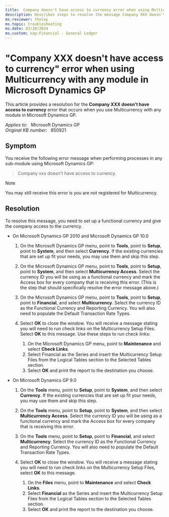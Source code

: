 ```yaml
---
title:  Company doesn't have access to currency error when using Multicurrency with any module
description: Describes steps to resolve the message Company XXX doesn't have access to currency that occurs when you try to use Multicurrency with any module in Microsoft Dynamics GP.
ms.reviewer: theley
ms.topic: troubleshooting
ms.date: 03/20/2024
ms.custom: sap:Financial - General Ledger
---
```

# "Company XXX doesn't have access to currency" error when using Multicurrency with any module in Microsoft Dynamics GP

This article provides a resolution for the **Company XXX doesn't have access to currency** error that occurs when you use Multicurrency with any module in Microsoft Dynamics GP.

_Applies to:_ &nbsp; Microsoft Dynamics GP  
_Original KB number:_ &nbsp; 850921

## Symptom

You receive the following error message when performing processes in any sub-module using Microsoft Dynamics GP:

> Company xxx doesn't have access to currency.

> [!NOTE]
> You may still receive this error is you are not registered for Multicurrency.

## Resolution

To resolve this message, you need to set up a functional currency and give the company access to the currency.

- On Microsoft Dynamics GP 2010 and Microsoft Dynamics GP 10.0

  1. On the Microsoft Dynamics GP menu, point to **Tools**, point to **Setup**, point to **System**, and then select **Currency**. If the existing currencies that are set up fit your needs, you may use them and skip this step.

  2. On the Microsoft Dynamics GP menu, point to **Tools**, point to **Setup**, point to **System**, and then select **Multicurrency Access**. Select the currency ID you will be using as a functional currency and mark the Access box for every company that is receiving this error. (This is the step that should specifically resolve the error message above.)

  3. On the Microsoft Dynamics GP menu, point to **Tools**, point to **Setup**, point to **Financial**, and select **Multicurrency**. Select the currency ID as the Functional Currency and Reporting Currency. You will also need to populate the Default Transaction Rate Types.

  4. Select **OK** to close the window. You will receive a message stating you will need to run check links on the Multicurrency Setup Files. Select **OK** to this message. Use these steps to run check links:

     1. On the Microsoft Dynamics GP menu, point to **Maintenance** and select **Check Links**.
     2. Select Financial as the Series and insert the Multicurrency Setup Files from the Logical Tables section to the Selected Tables section.
     3. Select **OK** and print the report to the destination you choose.

- On Microsoft Dynamics GP 9.0

  1. On the **Tools** menu, point to **Setup**, point to **System**, and then select **Currency**. If the existing currencies that are set up fit your needs, you may use them and skip this step.

  2. On the **Tools** menu, point to **Setup**, point to **System**, and then select **Multicurrency Access**. Select the currency ID you will be using as a functional currency and mark the Access box for every company that is receiving this error.

  3. On the **Tools** menu, point to **Setup**, point to **Financial**, and select **Multicurrency**. Select the currency ID as the Functional Currency and Reporting Currency. You will also need to populate the Default Transaction Rate Types.

  4. Select **OK** to close the window. You will receive a message stating you will need to run check links on the Multicurrency Setup Files, select **OK** to this message.

        1. On the **Files** menu, point to **Maintenance** and select **Check Links**.
        2. Select **Financial** as the Series and insert the Multicurrency Setup Files from the Logical Tables section to the Selected Tables section.
        3. Select **OK** and print the report to the destination you choose.
